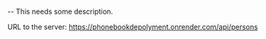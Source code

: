 -- This needs some description.

URL to the server: https://phonebookdepolyment.onrender.com/api/persons